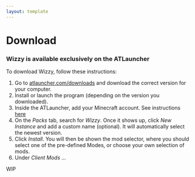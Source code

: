 ```yaml
---
layout: template
---
```

# Download

### Wizzy is available exclusively on the ATLauncher

To download Wizzy, follow these instructions:

1. Go to [atlauncher.com/downloads](https://atlauncher.com/downloads) and download the correct version for your computer.
2. Install or launch the program (depending on the version you downloaded).
3. Inside the ATLauncher, add your Minecraft account. See instructions [here](https://atlauncher.com/help/add-account)
4. On the _Packs_ tab, search for _Wizzy_. Once it shows up, click _New Instance_ and add a custom name (optional). It will automatically select the newest version.
5. Click _Install_. You will then be shown the mod selector, where you should select one of the pre-defined Modes, or choose your own selection of mods.
6. Under _Client Mods_ ...


WIP
